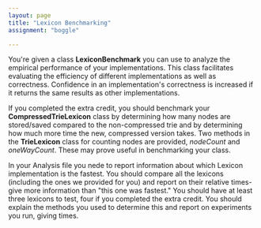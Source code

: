 ```yaml
---
layout: page
title: "Lexicon Benchmarking"
assignment: "boggle"

---
```



You're given a class **LexiconBenchmark** you can use to analyze the empirical performance of your implementations. This class facilitates evaluating the efficiency of different implementations as well as correctness. Confidence in an implementation's correctness is increased if it returns the same  results as other implementations. 

If you completed the extra credit, you should benchmark your **CompressedTrieLexicon** class by determining how many nodes are stored/saved compared to the non-compressed trie and by determining how much more time the new, compressed version takes. Two methods in the **TrieLexicon** class for counting nodes are provided, *nodeCount* and *oneWayCount*. These may prove useful in benchmarking your class. 

In your Analysis file you nede to report information about which Lexicon implementation is the fastest. You should compare all the lexicons (including the ones we provided for you) and report on their relative times- give more information than "this one was fastest." You should have at least three lexicons to test, four if you completed the extra credit. You should explain the methods you used to determine this and report on experiments you run, giving times. 